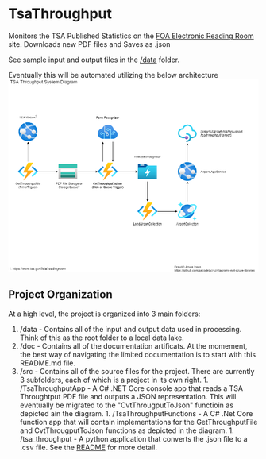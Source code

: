 # TsaThroughput

Monitors the TSA Published Statistics on the [FOA Electronic Reading Room](https://www.tsa.gov/foia/readingroom) site. Downloads new PDF files and Saves as .json

See sample input and output files in the [/data](./data) folder.

Eventually this will be automated utilizing the below architecture
![System Component Diagram](doc/SystemComponentDiagram.png)

## Project Organization

At a high level, the project is organized into 3 main folders:

  1. /data - Contains all of the input and output data used in processing. Think of this as the root folder to a local data lake.
  2. /doc - Contains all of the documentation artificats. At the momement, the best way of navigating the limited documentation is to start with this README.md file.
  3. /src - Contains all of the source files for the project. There are currently 3 subfolders, each of which is a project in its own right.
    1. /TsaThroughputApp - A C# .NET Core console app that reads a TSA Throughtput PDF file and outputs a JSON representation. This will eventually be migrated to the "CvtThrougputToJson" functioin as depicted ain the diagram.
    1. /TsaThroughputFunctions - A C# .Net Core function app that will contain implementations for the GetThroughputFile and CvtThrougputToJson functions as depicted in the diagram.
    1. /tsa_throughput - A python application that converts the .json file to a .csv file. See the [README](src/tsa_throughput/README.md) for more detail.
